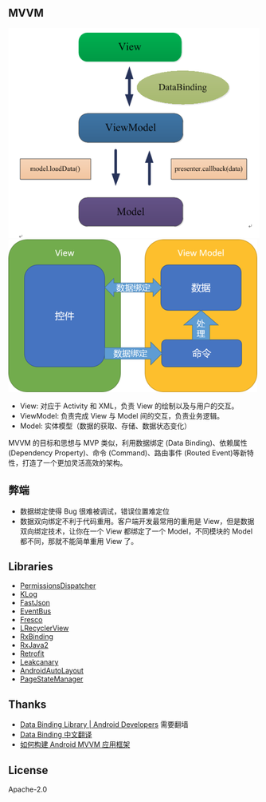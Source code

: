 ## MVVM
![screenshot_1](./images/mvvm.png)
![screenshot_1](./images/databinding.png)

- View: 对应于 Activity 和 XML，负责 View 的绘制以及与用户的交互。
- ViewModel: 负责完成 View 与 Model 间的交互，负责业务逻辑。
- Model: 实体模型（数据的获取、存储、数据状态变化）
   
MVVM 的目标和思想与 MVP 类似，利用数据绑定 (Data Binding)、依赖属性 (Dependency Property)、命令 (Command)、路由事件 (Routed Event)等新特性，打造了一个更加灵活高效的架构。

## 弊端 ##
- 数据绑定使得 Bug 很难被调试，错误位置难定位
- 数据双向绑定不利于代码重用。客户端开发最常用的重用是 View，但是数据双向绑定技术，让你在一个 View 都绑定了一个 Model，不同模块的        Model 都不同，那就不能简单重用 View 了。 


## Libraries
- [PermissionsDispatcher](https://github.com/hotchemi/PermissionsDispatcher)
- [KLog](https://github.com/ZhaoKaiQiang/KLog)
- [FastJson](https://github.com/alibaba/fastjson)
- [EventBus](https://github.com/greenrobot/EventBus)
- [Fresco](https://github.com/facebook/fresco)
- [LRecyclerView](https://github.com/jdsjlzx/LRecyclerView)
- [RxBinding](https://github.com/JakeWharton/RxBinding)
- [RxJava2](https://github.com/ReactiveX/RxJava)
- [Retrofit](https://github.com/square/retrofit)
- [Leakcanary](https://github.com/square/leakcanary)
- [AndroidAutoLayout](https://github.com/hongyangAndroid/AndroidAutoLayout)
- [PageStateManager](https://github.com/hss01248/PageStateManager)


## Thanks
- [Data Binding Library | Android Developers](https://developer.android.com/topic/libraries/data-binding/index.html) 需要翻墙
- [Data Binding 中文翻译](http://www.jianshu.com/p/b1df61a4df77)
- [如何构建 Android MVVM 应用框架](http://tech.meituan.com/android_mvvm.html)

## License
   Apache-2.0
